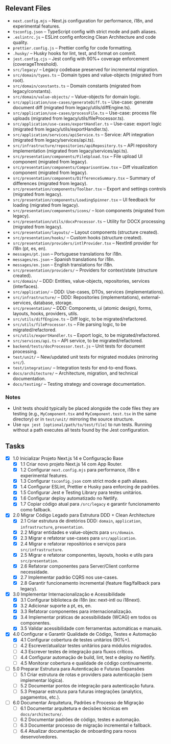 ## Relevant Files

- `next.config.mjs` – Next.js configuration for performance, i18n, and experimental features.
- `tsconfig.json` – TypeScript config with strict mode and path aliases.
- `.eslintrc.js` – ESLint config enforcing Clean Architecture and code quality.
- `prettier.config.js` – Prettier config for code formatting.
- `.husky/` – Husky hooks for lint, test, and format on commit.
- `jest.config.cjs` – Jest config with 90%+ coverage enforcement (coverageThreshold).
- `src/legacy/` – Legacy codebase preserved for incremental migration.
- `src/domain/types.ts` – Domain types and value-objects (migrated from root).
- `src/domain/constants.ts` – Domain constants (migrated from legacy/constants).
- `src/domain/value-objects/` – Value-objects for domain logic.
- `src/application/use-cases/generateDiff.ts` – Use-case: generate document diff (migrated from legacy/utils/diffEngine.ts).
- `src/application/use-cases/processFile.ts` – Use-case: process file uploads (migrated from legacy/utils/fileProcessor.ts).
- `src/application/use-cases/exportHandler.ts` – Use-case: export logic (migrated from legacy/utils/exportHandler.ts).
- `src/application/services/apiService.ts` – Service: API integration (migrated from legacy/services/api.ts).
- `src/infrastructure/repositories/apiRepository.ts` – API repository implementation (migrated from legacy/services/api.ts).
- `src/presentation/components/FileUpload.tsx` – File upload UI component (migrated from legacy).
- `src/presentation/components/ComparisonView.tsx` – Diff visualization component (migrated from legacy).
- `src/presentation/components/DifferenceSummary.tsx` – Summary of differences (migrated from legacy).
- `src/presentation/components/Toolbar.tsx` – Export and settings controls (migrated from legacy).
- `src/presentation/components/LoadingSpinner.tsx` – UI feedback for loading (migrated from legacy).
- `src/presentation/components/icons/` – Icon components (migrated from legacy).
- `src/presentation/utils/docxProcessor.ts` – Utility for DOCX processing (migrated from legacy).
- `src/presentation/layouts/` – Layout components (structure created).
- `src/presentation/hooks/` – Custom hooks (structure created).
- `src/presentation/providers/intlProvider.tsx` – NextIntl provider for i18n (pt, es, en).
- `messages/pt.json` – Portuguese translations for i18n.
- `messages/es.json` – Spanish translations for i18n.
- `messages/en.json` – English translations for i18n.
- `src/presentation/providers/` – Providers for context/state (structure created).
- `src/domain/` – DDD: Entities, value-objects, repositories, services (interfaces).
- `src/application/` – DDD: Use-cases, DTOs, services (implementations).
- `src/infrastructure/` – DDD: Repositories (implementations), external-services, database, storage.
- `src/presentation/` – DDD: Components, ui (atomic design), forms, layouts, hooks, providers, utils.
- `src/utils/diffEngine.ts` – Diff logic, to be migrated/refactored.
- `src/utils/fileProcessor.ts` – File parsing logic, to be migrated/refactored.
- `src/utils/exportHandler.ts` – Export logic, to be migrated/refactored.
- `src/services/api.ts` – API service, to be migrated/refactored.
- `backend/tests/docProcessor.test.js` – Unit tests for document processing.
- `test/unit/` – New/updated unit tests for migrated modules (mirroring `src/`).
- `test/integration/` – Integration tests for end-to-end flows.
- `docs/architecture/` – Architecture, migration, and technical documentation.
- `docs/testing/` – Testing strategy and coverage documentation.

### Notes

- Unit tests should typically be placed alongside the code files they are testing (e.g., `MyComponent.tsx` and `MyComponent.test.tsx` in the same directory) or in `test/unit/` mirroring the source structure.
- Use `npx jest [optional/path/to/test/file]` to run tests. Running without a path executes all tests found by the Jest configuration.

## Tasks

- [x] 1.0 Inicializar Projeto Next.js 14 e Configuração Base
  - [x] 1.1 Criar novo projeto Next.js 14 com App Router.
  - [x] 1.2 Configurar `next.config.mjs` para performance, i18n e experimental features.
  - [x] 1.3 Configurar `tsconfig.json` com strict mode e path aliases.
  - [x] 1.4 Configurar ESLint, Prettier e Husky para enforcing de padrões.
  - [x] 1.5 Configurar Jest e Testing Library para testes unitários.
  - [x] 1.6 Configurar deploy automatizado no Netlify.
  - [x] 1.7 Copiar código atual para `/src/legacy` e garantir funcionamento como fallback.

- [x] 2.0 Migrar Código Legado para Estrutura DDD + Clean Architecture
  - [x] 2.1 Criar estrutura de diretórios DDD: `domain`, `application`, `infrastructure`, `presentation`.
  - [x] 2.2 Migrar entidades e value-objects para `src/domain`.
  - [x] 2.3 Migrar e refatorar use-cases para `src/application`.
  - [x] 2.4 Migrar e refatorar repositórios e serviços para `src/infrastructure`.
  - [x] 2.5 Migrar e refatorar componentes, layouts, hooks e utils para `src/presentation`.
  - [x] 2.6 Refatorar componentes para Server/Client conforme necessidade.
  - [x] 2.7 Implementar padrão CQRS nos use-cases.
  - [x] 2.8 Garantir funcionamento incremental (feature flag/fallback para legacy).

- [x] 3.0 Implementar Internacionalização e Acessibilidade
  - [x] 3.1 Configurar biblioteca de i18n (ex: next-intl ou i18next).
  - [x] 3.2 Adicionar suporte a pt, es, en.
  - [x] 3.3 Refatorar componentes para internacionalização.
  - [x] 3.4 Implementar práticas de acessibilidade (WCAG) em todos os componentes.
  - [x] 3.5 Validar acessibilidade com ferramentas automáticas e manuais.

- [x] 4.0 Configurar e Garantir Qualidade de Código, Testes e Automação
  - [x] 4.1 Configurar cobertura de testes unitários (90%+).
  - [ ] 4.2 Escrever/atualizar testes unitários para módulos migrados.
  - [ ] 4.3 Escrever testes de integração para fluxos críticos.
  - [ ] 4.4 Configurar automação de build, lint, test e deploy no Netlify.
  - [ ] 4.5 Monitorar cobertura e qualidade de código continuamente.

- [ ] 5.0 Preparar Estrutura para Autenticação e Futuras Expansões
  - [ ] 5.1 Criar estrutura de rotas e providers para autenticação (sem implementar lógica).
  - [ ] 5.2 Documentar pontos de integração para autenticação futura.
  - [ ] 5.3 Preparar estrutura para futuras integrações (analytics, pagamentos, etc.).

- [ ] 6.0 Documentar Arquitetura, Padrões e Processo de Migração
  - [ ] 6.1 Documentar arquitetura e decisões técnicas em `docs/architecture/`.
  - [ ] 6.2 Documentar padrões de código, testes e automação.
  - [ ] 6.3 Documentar processo de migração incremental e fallback.
  - [ ] 6.4 Atualizar documentação de onboarding para novos desenvolvedores. 